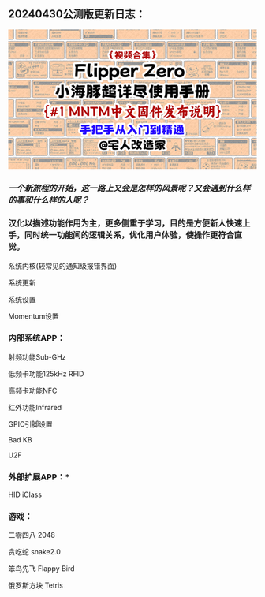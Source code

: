 20240430公测版更新日志：
-------------------------------------------------------------------------------------------
<a href="https://www.bilibili.com/video/BV1d1421X7uY" rel="noopener noreferrer"><img src="screenshot/Screenshot-001.png"></a>

<h3><i>一个新旅程的开始，这一路上又会是怎样的风景呢？又会遇到什么样的事和什么样的人呢？</i></h3>

<h3><b>汉化以描述功能作用为主，更多侧重于学习，目的是方便新人快速上手，同时统一功能间的逻辑关系，优化用户体验，使操作更符合直觉。</b></h3>

系统内核(较常见的通知级报错界面)

系统更新

系统设置

Momentum设置

<h3><b>内部系统APP：</b></h3>

射频功能Sub-GHz

低频卡功能125kHz RFID

高频卡功能NFC

红外功能Infrared

GPIO引脚设置

Bad KB

U2F

<h3><b>外部扩展APP：*</b></h3>

HID iClass

<h3><b>游戏：</b></h3>

二零四八 2048

贪吃蛇 snake2.0

笨鸟先飞 Flappy Bird

俄罗斯方块 Tetris

